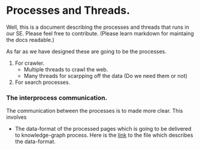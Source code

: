 # Processes and Threads.

Well, this is a document describing the processes and threads that runs in our SE. Please feel free to contribute. (Please learn markdown for maintaing the docs readable.)

As far as we have designed these are going to be the processes.

1. For crawler.
    * Multiple threads to crawl the web.
    * Many threads for scarpping off the data (Do we need them or not)
2. For search processes.


### The interprocess communication.

The communication between the processes is to made more clear. This involves
* The data-format of the processed pages which is going to be delivered to knowledge-graph process. Here is the [link](exchfmt.md) to the file which describes the data-format. 
    

